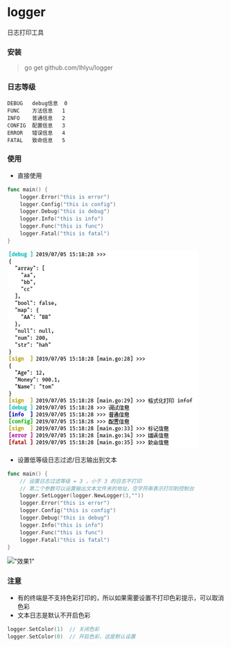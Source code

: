# logger
日志打印工具

### 安装

> go get github.com/lhlyu/logger

### 日志等级
```
DEBUG   debug信息  0
FUNC    方法信息   1 
INFO    普通信息   2
CONFIG  配置信息   3
ERROR   错误信息   4
FATAL   致命信息   5
```

### 使用 

- 直接使用

```go
func main() {
	logger.Error("this is error")
	logger.Config("this is config")
	logger.Debug("this is debug")
	logger.Info("this is info")
	logger.Func("this is func")
	logger.Fatal("this is fatal")
}
```
!["效果1"](https://raw.githubusercontent.com/lhlyu/logger/master/img/console1.jpg)

- 设置低等级日志过滤/日志输出到文本

```go
func main() {
	// 设置日志过滤等级 = 3 ，小于 3 的日志不打印
	// 第二个参数可以设置输出文本文件夹的地址，空字符串表示打印到控制台
	logger.SetLogger(logger.NewLogger(3,""))
	logger.Error("this is error")
	logger.Config("this is config")
	logger.Debug("this is debug")
	logger.Info("this is info")
	logger.Func("this is func")
	logger.Fatal("this is fatal")
}
```
!["效果1"](https://raw.githubusercontent.com/lhlyu/logger/master/img/console2.jpg)

### 注意

- 有的终端是不支持色彩打印的，所以如果需要设置不打印色彩提示，可以取消色彩
- 文本日志是默认不开启色彩

```go
logger.SetColor(1)  // 关闭色彩
logger.SetColor(0)  // 开启色彩，这是默认设置
```


